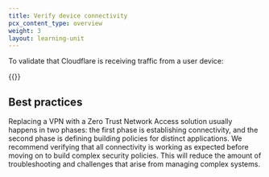 ```yaml
---
title: Verify device connectivity
pcx_content_type: overview
weight: 3
layout: learning-unit
---
```


To validate that Cloudflare is receiving traffic from a user device:

{{<render file="gateway/_verify-connectivity.md" withParameters="DNS" productFolder="cloudflare-one">}}

## Best practices

Replacing a VPN with a Zero Trust Network Access solution usually happens in two phases: the first phase is establishing connectivity, and the second phase is defining building policies for distinct applications. We recommend verifying that all connectivity is working as expected before moving on to build complex security policies. This will reduce the amount of troubleshooting and challenges that arise from managing complex systems.
